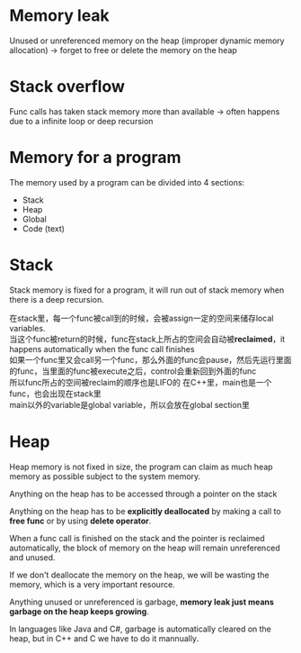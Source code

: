 # Memory leak
Unused or unreferenced memory on the heap (improper dynamic memory allocation) -> forget to free or delete the memory on the heap


# Stack overflow
Func calls has taken stack memory more than available -> often happens due to a infinite loop or deep recursion

# Memory for a program
The memory used by a program can be divided into 4 sections:
- Stack   
- Heap     
- Global  
- Code (text)  

# Stack
Stack memory is fixed for a program, it will run out of stack memory when there is a deep recursion.

在stack里，每一个func被call到的时候，会被assign一定的空间来储存local variables.  
当这个func被return的时候，func在stack上所占的空间会自动被**reclaimed**，it happens automatically when the func call finishes  
如果一个func里又会call另一个func，那么外面的func会pause，然后先运行里面的func，当里面的func被execute之后，control会重新回到外面的func  
所以func所占的空间被reclaim的顺序也是LIFO的
在C++里，main也是一个func，也会出现在stack里  
main以外的variable是global variable，所以会放在global section里

# Heap
Heap memory is not fixed in size, the program can claim as much heap memory as possible subject to the system memory.   

Anything on the heap has to be accessed through a pointer on the stack

Anything on the heap has to be **explicitly deallocated** by making a call to **free func** or by using **delete operator**.

When a func call is finished on the stack and the pointer is reclaimed automatically, the block of memory on the heap will remain unreferenced and unused.

If we don't deallocate the memory on the heap, we will be wasting the memory, which is a very important resource.

Anything unused or unreferenced is garbage, **memory leak just means garbage on the heap keeps growing**.  

In languages like Java and C#, garbage is automatically cleared on the heap, but in C++ and C we have to do it mannually.
